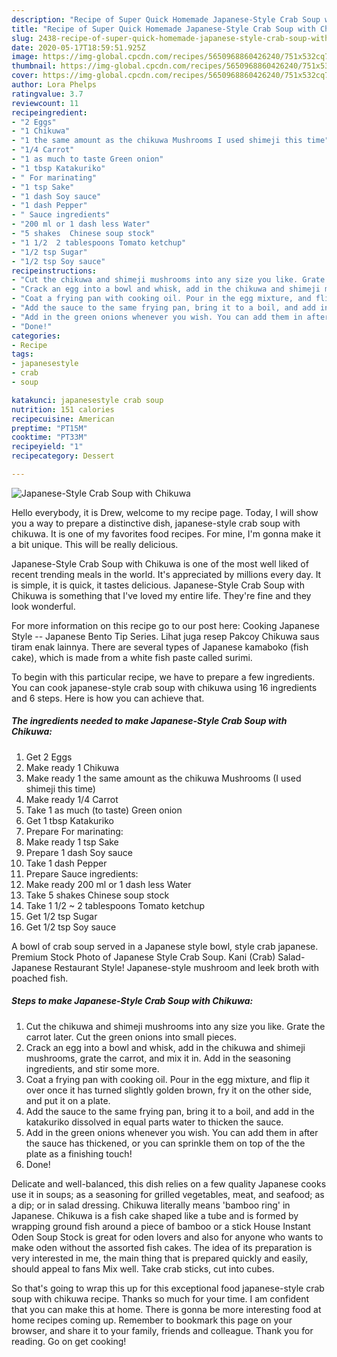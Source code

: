 ```yaml
---
description: "Recipe of Super Quick Homemade Japanese-Style Crab Soup with Chikuwa"
title: "Recipe of Super Quick Homemade Japanese-Style Crab Soup with Chikuwa"
slug: 2438-recipe-of-super-quick-homemade-japanese-style-crab-soup-with-chikuwa
date: 2020-05-17T18:59:51.925Z
image: https://img-global.cpcdn.com/recipes/5650968860426240/751x532cq70/japanese-style-crab-soup-with-chikuwa-recipe-main-photo.jpg
thumbnail: https://img-global.cpcdn.com/recipes/5650968860426240/751x532cq70/japanese-style-crab-soup-with-chikuwa-recipe-main-photo.jpg
cover: https://img-global.cpcdn.com/recipes/5650968860426240/751x532cq70/japanese-style-crab-soup-with-chikuwa-recipe-main-photo.jpg
author: Lora Phelps
ratingvalue: 3.7
reviewcount: 11
recipeingredient:
- "2 Eggs"
- "1 Chikuwa"
- "1 the same amount as the chikuwa Mushrooms I used shimeji this time"
- "1/4 Carrot"
- "1 as much to taste Green onion"
- "1 tbsp Katakuriko"
- " For marinating"
- "1 tsp Sake"
- "1 dash Soy sauce"
- "1 dash Pepper"
- " Sauce ingredients"
- "200 ml or 1 dash less Water"
- "5 shakes  Chinese soup stock"
- "1 1/2  2 tablespoons Tomato ketchup"
- "1/2 tsp Sugar"
- "1/2 tsp Soy sauce"
recipeinstructions:
- "Cut the chikuwa and shimeji mushrooms into any size you like. Grate the carrot later. Cut the green onions into small pieces."
- "Crack an egg into a bowl and whisk, add in the chikuwa and shimeji mushrooms, grate the carrot, and mix it in. Add in the seasoning ingredients, and stir some more."
- "Coat a frying pan with cooking oil. Pour in the egg mixture, and flip it over once it has turned slightly golden brown, fry it on the other side, and put it on a plate."
- "Add the sauce to the same frying pan, bring it to a boil, and add in the katakuriko dissolved in equal parts water to thicken the sauce."
- "Add in the green onions whenever you wish. You can add them in after the sauce has thickened, or you can sprinkle them on top of the the plate as a finishing touch!"
- "Done!"
categories:
- Recipe
tags:
- japanesestyle
- crab
- soup

katakunci: japanesestyle crab soup 
nutrition: 151 calories
recipecuisine: American
preptime: "PT15M"
cooktime: "PT33M"
recipeyield: "1"
recipecategory: Dessert

---
```



![Japanese-Style Crab Soup with Chikuwa](https://img-global.cpcdn.com/recipes/5650968860426240/751x532cq70/japanese-style-crab-soup-with-chikuwa-recipe-main-photo.jpg)

Hello everybody, it is Drew, welcome to my recipe page. Today, I will show you a way to prepare a distinctive dish, japanese-style crab soup with chikuwa. It is one of my favorites food recipes. For mine, I'm gonna make it a bit unique. This will be really delicious.

Japanese-Style Crab Soup with Chikuwa is one of the most well liked of recent trending meals in the world. It's appreciated by millions every day. It is simple, it is quick, it tastes delicious. Japanese-Style Crab Soup with Chikuwa is something that I've loved my entire life. They're fine and they look wonderful.

For more information on this recipe go to our post here: Cooking Japanese Style -- Japanese Bento Tip Series. Lihat juga resep Pakcoy Chikuwa saus tiram enak lainnya. There are several types of Japanese kamaboko (fish cake), which is made from a white fish paste called surimi.


To begin with this particular recipe, we have to prepare a few ingredients. You can cook japanese-style crab soup with chikuwa using 16 ingredients and 6 steps. Here is how you can achieve that.

<!--inarticleads1-->

##### The ingredients needed to make Japanese-Style Crab Soup with Chikuwa:

1. Get 2 Eggs
1. Make ready 1 Chikuwa
1. Make ready 1 the same amount as the chikuwa Mushrooms (I used shimeji this time)
1. Make ready 1/4 Carrot
1. Take 1 as much (to taste) Green onion
1. Get 1 tbsp Katakuriko
1. Prepare  For marinating:
1. Make ready 1 tsp Sake
1. Prepare 1 dash Soy sauce
1. Take 1 dash Pepper
1. Prepare  Sauce ingredients:
1. Make ready 200 ml or 1 dash less Water
1. Take 5 shakes  Chinese soup stock
1. Take 1 1/2 ~ 2 tablespoons Tomato ketchup
1. Get 1/2 tsp Sugar
1. Get 1/2 tsp Soy sauce


A bowl of crab soup served in a Japanese style bowl, style crab japanese. Premium Stock Photo of Japanese Style Crab Soup. Kani (Crab) Salad- Japanese Restaurant Style! Japanese-style mushroom and leek broth with poached fish. 

<!--inarticleads2-->

##### Steps to make Japanese-Style Crab Soup with Chikuwa:

1. Cut the chikuwa and shimeji mushrooms into any size you like. Grate the carrot later. Cut the green onions into small pieces.
1. Crack an egg into a bowl and whisk, add in the chikuwa and shimeji mushrooms, grate the carrot, and mix it in. Add in the seasoning ingredients, and stir some more.
1. Coat a frying pan with cooking oil. Pour in the egg mixture, and flip it over once it has turned slightly golden brown, fry it on the other side, and put it on a plate.
1. Add the sauce to the same frying pan, bring it to a boil, and add in the katakuriko dissolved in equal parts water to thicken the sauce.
1. Add in the green onions whenever you wish. You can add them in after the sauce has thickened, or you can sprinkle them on top of the the plate as a finishing touch!
1. Done!


Delicate and well-balanced, this dish relies on a few quality Japanese cooks use it in soups; as a seasoning for grilled vegetables, meat, and seafood; as a dip; or in salad dressing. Chikuwa literally means &#39;bamboo ring&#39; in Japanese. Chikuwa is a fish cake shaped like a tube and is formed by wrapping ground fish around a piece of bamboo or a stick House Instant Oden Soup Stock is great for oden lovers and also for anyone who wants to make oden without the assorted fish cakes. The idea of its preparation is very interested in me, the main thing that is prepared quickly and easily, should appeal to fans Mix well. Take crab sticks, cut into cubes. 

So that's going to wrap this up for this exceptional food japanese-style crab soup with chikuwa recipe. Thanks so much for your time. I am confident that you can make this at home. There is gonna be more interesting food at home recipes coming up. Remember to bookmark this page on your browser, and share it to your family, friends and colleague. Thank you for reading. Go on get cooking!

